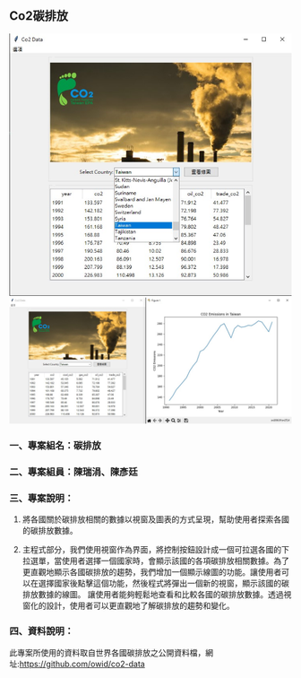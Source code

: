 ## Co2碳排放

![圖片顯示](./Images/demo1.jpg)
![圖片顯示](./Images/demo3.jpg)

### 一、專案組名：碳排放
### 二、專案組員：陳瑞涓、陳彥廷


### 三、專案說明：
1. 將各國關於碳排放相關的數據以視窗及圖表的方式呈現，幫助使用者探索各國的碳排放數據。

2. 主程式部分，我們使用視窗作為界面，將控制按鈕設計成一個可拉選各國的下拉選單，當使用者選擇一個國家時，會顯示該國的各項碳排放相關數據。為了更直觀地顯示各國碳排放的趨勢，我們增加一個顯示線圖的功能。讓使用者可以在選擇國家後點擊這個功能，然後程式將彈出一個新的視窗，顯示該國的碳排放數據的線圖。
讓使用者能夠輕鬆地查看和比較各國的碳排放數據。透過視窗化的設計，使用者可以更直觀地了解碳排放的趨勢和變化。


### 四、資料說明：
此專案所使用的資料取自世界各國碳排放之公開資料檔，網址:https://github.com/owid/co2-data

